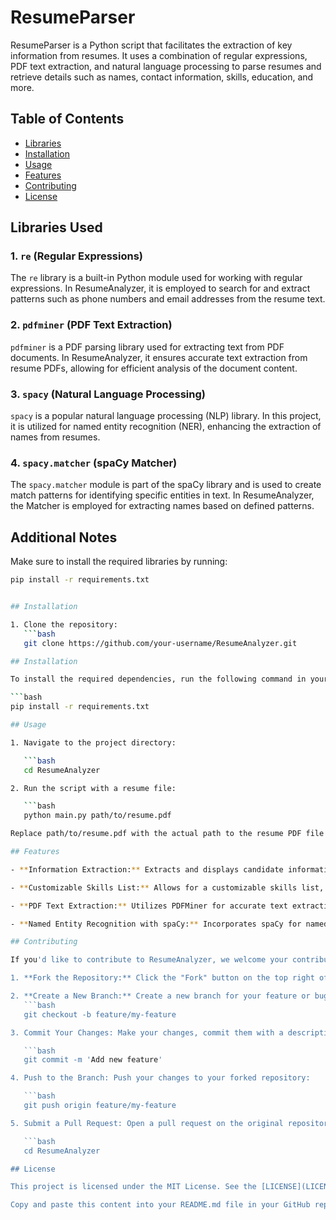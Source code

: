 # ResumeParser

ResumeParser is a Python script that facilitates the extraction of key information from resumes. It uses a combination of regular expressions, PDF text extraction, and natural language processing to parse resumes and retrieve details such as names, contact information, skills, education, and more.

## Table of Contents
- [Libraries](#libraries)
- [Installation](#installation)
- [Usage](#usage)
- [Features](#features)
- [Contributing](#contributing)
- [License](#license)

## Libraries Used

### 1. `re` (Regular Expressions)

The `re` library is a built-in Python module used for working with regular expressions. In ResumeAnalyzer, it is employed to search for and extract patterns such as phone numbers and email addresses from the resume text.

### 2. `pdfminer` (PDF Text Extraction)

`pdfminer` is a PDF parsing library used for extracting text from PDF documents. In ResumeAnalyzer, it ensures accurate text extraction from resume PDFs, allowing for efficient analysis of the document content.

### 3. `spacy` (Natural Language Processing)

`spacy` is a popular natural language processing (NLP) library. In this project, it is utilized for named entity recognition (NER), enhancing the extraction of names from resumes.

### 4. `spacy.matcher` (spaCy Matcher)

The `spacy.matcher` module is part of the spaCy library and is used to create match patterns for identifying specific entities in text. In ResumeAnalyzer, the Matcher is employed for extracting names based on defined patterns.

## Additional Notes

Make sure to install the required libraries by running:

```bash
pip install -r requirements.txt


## Installation

1. Clone the repository:
   ```bash
   git clone https://github.com/your-username/ResumeAnalyzer.git

## Installation

To install the required dependencies, run the following command in your terminal:

```bash
pip install -r requirements.txt

## Usage

1. Navigate to the project directory:

   ```bash
   cd ResumeAnalyzer

2. Run the script with a resume file:

   ```bash
   python main.py path/to/resume.pdf

Replace path/to/resume.pdf with the actual path to the resume PDF file you want to analyze.

## Features

- **Information Extraction:** Extracts and displays candidate information from resumes, including names, contact information, email addresses, skills, and education details.

- **Customizable Skills List:** Allows for a customizable skills list, enabling tailored extraction based on specific requirements.

- **PDF Text Extraction:** Utilizes PDFMiner for accurate text extraction from PDF documents, ensuring reliable parsing of resume content.

- **Named Entity Recognition with spaCy:** Incorporates spaCy for named entity recognition, enhancing the extraction of names and improving overall accuracy.

## Contributing

If you'd like to contribute to ResumeAnalyzer, we welcome your contributions! Please follow these steps:

1. **Fork the Repository:** Click the "Fork" button on the top right of this repository to create your own copy.

2. **Create a New Branch:** Create a new branch for your feature or bug fix. For example:
   ```bash
   git checkout -b feature/my-feature

3. Commit Your Changes: Make your changes, commit them with a descriptive message:

   ```bash
   git commit -m 'Add new feature'

4. Push to the Branch: Push your changes to your forked repository:

   ```bash
   git push origin feature/my-feature

5. Submit a Pull Request: Open a pull request on the original repository. Provide a detailed description of your changes.

   ```bash
   cd ResumeAnalyzer

## License

This project is licensed under the MIT License. See the [LICENSE](LICENSE) file for details.

Copy and paste this content into your README.md file in your GitHub repository. Customize the licensing details in the [LICENSE](LICENSE) file according to your project's requirements.






